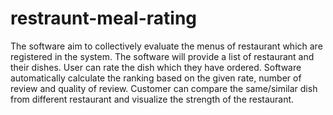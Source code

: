 # restraunt-meal-rating
The software aim to collectively evaluate the menus of restaurant which are registered in the system. 
The software will provide a list of restaurant and their dishes. User can rate the dish which they have ordered.
Software automatically calculate the ranking based on the given rate, number of review and quality of review. 
Customer can compare the same/similar dish from different restaurant and visualize the strength of the restaurant. 
